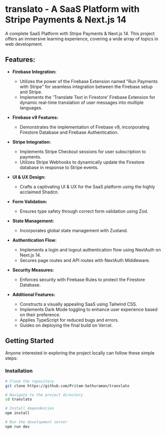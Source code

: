 # translato - A SaaS Platform with Stripe Payments & Next.js 14

A complete SaaS Platform with Stripe Payments & Next.js 14. This project offers an immersive learning experience, covering a wide array of topics in web development.

## Features:

- **Firebase Integration:**

  - Utilizes the power of the Firebase Extension named "Run Payments with Stripe" for seamless integration between the Firebase setup and Stripe.
  - Implements the 'Translate Text in Firestore' Firebase Extension for dynamic real-time translation of user messages into multiple languages.

- **Firebase v9 Features:**

  - Demonstrates the implementation of Firebase v9, incorporating Firestore Database and Firebase Authentication.

- **Stripe Integration:**

  - Implements Stripe Checkout sessions for user subscription to payments.
  - Utilizes Stripe Webhooks to dynamically update the Firestore database in response to Stripe events.

- **UI & UX Design:**

  - Crafts a captivating UI & UX for the SaaS platform using the highly acclaimed Shadcn.

- **Form Validation:**

  - Ensures type safety through correct form validation using Zod.

- **State Management:**

  - Incorporates global state management with Zustand.

- **Authentication Flow:**

  - Implements a login and logout authentication flow using NextAuth on Next.js 14.
  - Secures page routes and API routes with NextAuth Middleware.

- **Security Measures:**

  - Enforces security with Firebase Rules to protect the Firestore Database.

- **Additional Features:**
  - Constructs a visually appealing SaaS using Tailwind CSS.
  - Implements Dark Mode toggling to enhance user experience based on their preference.
  - Applies TypeScript for reduced bugs and errors.
  - Guides on deploying the final build on Vercel.

## Getting Started

Anyone interested in exploring the project locally can follow these simple steps:

### Installation

```bash
# Clone the repository
git clone https://github.com/Pritam-Sethuraman/translato

# Navigate to the project directory
cd translato

# Install dependencies
npm install

# Run the development server
npm run dev
```
